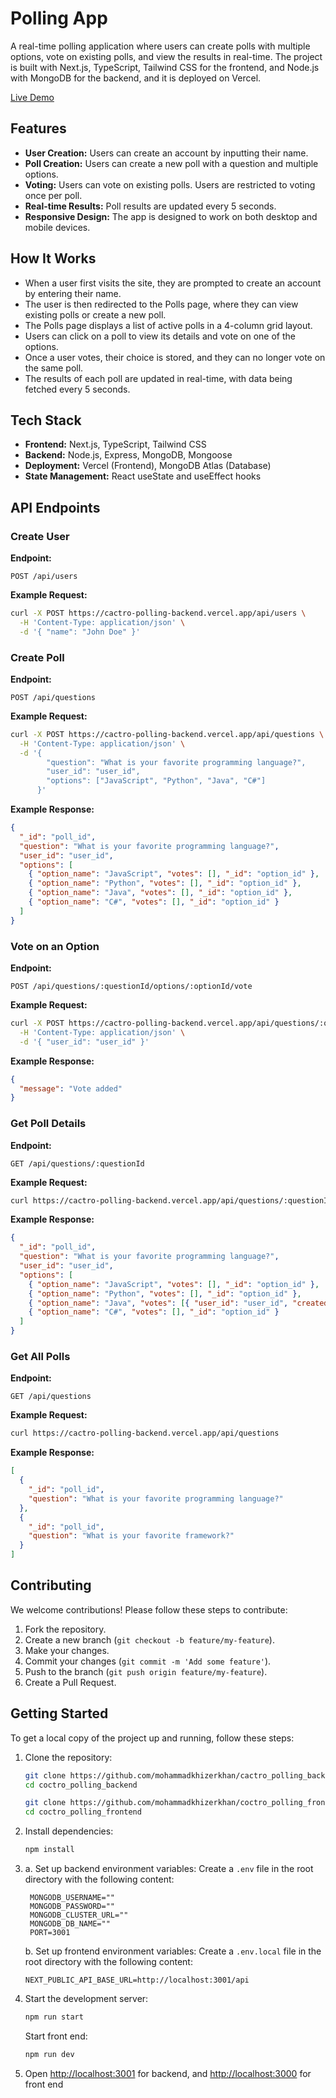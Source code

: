 # Polling App

A real-time polling application where users can create polls with multiple options, vote on existing polls, and view the results in real-time. The project is built with Next.js, TypeScript, Tailwind CSS for the frontend, and Node.js with MongoDB for the backend, and it is deployed on Vercel.

[Live Demo](https://coctro-polling-frontend.vercel.app/)

## Features

- **User Creation:** Users can create an account by inputting their name.
- **Poll Creation:** Users can create a new poll with a question and multiple options.
- **Voting:** Users can vote on existing polls. Users are restricted to voting once per poll.
- **Real-time Results:** Poll results are updated every 5 seconds.
- **Responsive Design:** The app is designed to work on both desktop and mobile devices.

## How It Works

- When a user first visits the site, they are prompted to create an account by entering their name.
- The user is then redirected to the Polls page, where they can view existing polls or create a new poll.
- The Polls page displays a list of active polls in a 4-column grid layout.
- Users can click on a poll to view its details and vote on one of the options.
- Once a user votes, their choice is stored, and they can no longer vote on the same poll.
- The results of each poll are updated in real-time, with data being fetched every 5 seconds.

## Tech Stack

- **Frontend:** Next.js, TypeScript, Tailwind CSS
- **Backend:** Node.js, Express, MongoDB, Mongoose
- **Deployment:** Vercel (Frontend), MongoDB Atlas (Database)
- **State Management:** React useState and useEffect hooks

## API Endpoints

### Create User

**Endpoint:**
```
POST /api/users
```

**Example Request:**
```bash
curl -X POST https://cactro-polling-backend.vercel.app/api/users \
  -H 'Content-Type: application/json' \
  -d '{ "name": "John Doe" }'
```

### Create Poll

**Endpoint:**
```
POST /api/questions
```

**Example Request:**
```bash
curl -X POST https://cactro-polling-backend.vercel.app/api/questions \
  -H 'Content-Type: application/json' \
  -d '{
        "question": "What is your favorite programming language?",
        "user_id": "user_id",
        "options": ["JavaScript", "Python", "Java", "C#"]
      }'
```

**Example Response:**
```json
{
  "_id": "poll_id",
  "question": "What is your favorite programming language?",
  "user_id": "user_id",
  "options": [
    { "option_name": "JavaScript", "votes": [], "_id": "option_id" },
    { "option_name": "Python", "votes": [], "_id": "option_id" },
    { "option_name": "Java", "votes": [], "_id": "option_id" },
    { "option_name": "C#", "votes": [], "_id": "option_id" }
  ]
}
```

### Vote on an Option

**Endpoint:**
```
POST /api/questions/:questionId/options/:optionId/vote
```

**Example Request:**
```bash
curl -X POST https://cactro-polling-backend.vercel.app/api/questions/:questionId/options/:optionId/vote \
  -H 'Content-Type: application/json' \
  -d '{ "user_id": "user_id" }'
```

**Example Response:**
```json
{
  "message": "Vote added"
}
```

### Get Poll Details

**Endpoint:**
```
GET /api/questions/:questionId
```

**Example Request:**
```bash
curl https://cactro-polling-backend.vercel.app/api/questions/:questionId
```

**Example Response:**
```json
{
  "_id": "poll_id",
  "question": "What is your favorite programming language?",
  "user_id": "user_id",
  "options": [
    { "option_name": "JavaScript", "votes": [], "_id": "option_id" },
    { "option_name": "Python", "votes": [], "_id": "option_id" },
    { "option_name": "Java", "votes": [{ "user_id": "user_id", "created_at": "timestamp" }], "_id": "option_id" },
    { "option_name": "C#", "votes": [], "_id": "option_id" }
  ]
}
```

### Get All Polls

**Endpoint:**
```
GET /api/questions
```

**Example Request:**
```bash
curl https://cactro-polling-backend.vercel.app/api/questions
```

**Example Response:**
```json
[
  {
    "_id": "poll_id",
    "question": "What is your favorite programming language?"
  },
  {
    "_id": "poll_id",
    "question": "What is your favorite framework?"
  }
]
```

## Contributing

We welcome contributions! Please follow these steps to contribute:

1. Fork the repository.
2. Create a new branch (`git checkout -b feature/my-feature`).
3. Make your changes.
4. Commit your changes (`git commit -m 'Add some feature'`).
5. Push to the branch (`git push origin feature/my-feature`).
6. Create a Pull Request.

## Getting Started

To get a local copy of the project up and running, follow these steps:

1. Clone the repository:
    ```bash
    git clone https://github.com/mohammadkhizerkhan/cactro_polling_backend.git
    cd coctro_polling_backend
    ```
    ```bash
    git clone https://github.com/mohammadkhizerkhan/coctro_polling_frontend.git
    cd coctro_polling_frontend
    ```

2. Install dependencies:
    ```bash
    npm install
    ```

3. a. Set up backend environment variables:
    Create a `.env` file in the root directory with the following content:
   ```env
    MONGODB_USERNAME=""
    MONGODB_PASSWORD=""
    MONGODB_CLUSTER_URL=""
    MONGODB_DB_NAME=""
    PORT=3001
    ```
    b. Set up frontend environment variables:
    Create a `.env.local` file in the root directory with the following content:
    ```env
    NEXT_PUBLIC_API_BASE_URL=http://localhost:3001/api
    ```

4. Start the development server:
    ```bash
    npm run start
    ```
    Start front end:
    ```bash
    npm run dev
    ```

5. Open [http://localhost:3001](http://localhost:3001) for backend, and [http://localhost:3000](http://localhost:3000) for front end